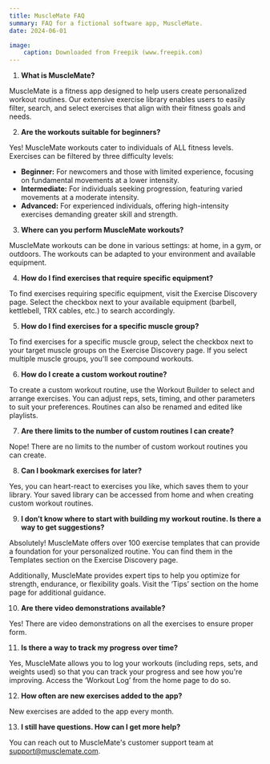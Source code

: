 ```yaml
---
title: MuscleMate FAQ
summary: FAQ for a fictional software app, MuscleMate. 
date: 2024-06-01

image: 
    caption: Downloaded from Freepik (www.freepik.com)
---
```


1. **What is MuscleMate?** 

MuscleMate is a fitness app designed to help users create personalized workout routines. Our extensive exercise library enables users to easily filter, search, and select exercises that align with their fitness goals and needs.

2. **Are the workouts suitable for beginners?**

Yes! MuscleMate workouts cater to individuals of ALL fitness levels. Exercises can be filtered by three difficulty levels:

- **Beginner:** For newcomers and those with limited experience, focusing on fundamental movements at a lower intensity.
- **Intermediate:** For individuals seeking progression, featuring varied movements at a moderate intensity.
- **Advanced:** For experienced individuals, offering high-intensity exercises demanding greater skill and strength.

3. **Where can you perform MuscleMate workouts?**

MuscleMate workouts can be done in various settings: at home, in a gym, or outdoors. The workouts can be adapted to your environment and available equipment.

4. **How do I find exercises that require specific equipment?**

To find exercises requiring specific equipment, visit the Exercise Discovery page. Select the checkbox next to your available equipment (barbell, kettlebell, TRX cables, etc.) to search accordingly. 

5. **How do I find exercises for a specific muscle group?**

To find exercises for a specific muscle group, select the checkbox next to your target muscle groups on the Exercise Discovery page. If you select multiple muscle groups, you'll see compound workouts.

6. **How do I create a custom workout routine?**

To create a custom workout routine, use the Workout Builder to select and arrange exercises. You can adjust reps, sets, timing, and other parameters to suit your preferences. Routines can also be renamed and edited like playlists.

7. **Are there limits to the number of custom routines I can create?**

Nope! There are no limits to the number of custom workout routines you can create.

8. **Can I bookmark exercises for later?**

Yes, you can heart-react to exercises you like, which saves them to your library. Your saved library can be accessed from home and when creating custom workout routines.

9. **I don’t know where to start with building my workout routine. Is there a way to get suggestions?**

Absolutely! MuscleMate offers over 100 exercise templates that can provide a foundation for your personalized routine. You can find them in the Templates section on the Exercise Discovery page. 

Additionally, MuscleMate provides expert tips to help you optimize for strength, endurance, or flexibility goals. Visit the ‘Tips’ section on the home page for additional guidance. 

10. **Are there video demonstrations available?**

Yes! There are video demonstrations on all the exercises to ensure proper form.

11. **Is there a way to track my progress over time?**

Yes, MuscleMate allows you to log your workouts (including reps, sets, and weights used) so that you can track your progress and see how you're improving. Access the ‘Workout Log’ from the home page to do so. 

12. **How often are new exercises added to the app?**

New exercises are added to the app every month.

13. **I still have questions. How can I get more help?**

You can reach out to MuscleMate's customer support team at support@musclemate.com. 

